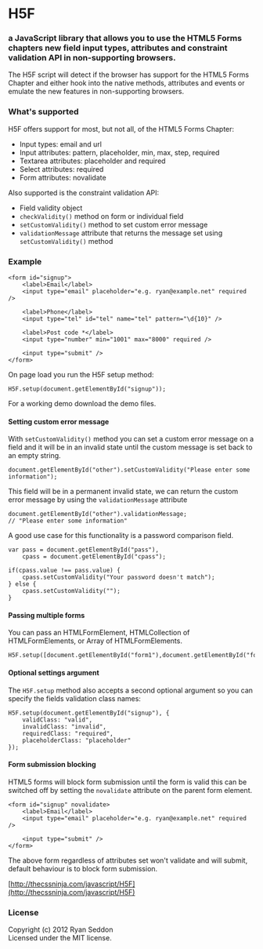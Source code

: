 H5F
===

### a JavaScript library that allows you to use the HTML5 Forms chapters new field input types, attributes and constraint validation API in non-supporting browsers.

The H5F script will detect if the browser has support for the HTML5 Forms Chapter and either hook into the native methods, attributes and events or emulate the new features in non-supporting browsers.

### What's supported

H5F offers support for most, but not all, of the HTML5 Forms Chapter:

* Input types: email and url
* Input attributes: pattern, placeholder, min, max, step, required
* Textarea attributes: placeholder and required
* Select attributes: required
* Form attributes: novalidate

Also supported is the constraint validation API:

* Field validity object
* `checkValidity()` method on form or individual field
* `setCustomValidity()` method to set custom error message
* `validationMessage` attribute that returns the message set using `setCustomValidity()` method

### Example

    <form id="signup">
        <label>Email</label>
        <input type="email" placeholder="e.g. ryan@example.net" required />
	
        <label>Phone</label> 
        <input type="tel" id="tel" name="tel" pattern="\d{10}" />
	
        <label>Post code *</label>
        <input type="number" min="1001" max="8000" required />
	
        <input type="submit" />
    </form>

On page load you run the H5F setup method:

	H5F.setup(document.getElementById("signup"));

For a working demo download the demo files.

#### Setting custom error message

With `setCustomValidity()` method you can set a custom error message on a field and it will be in an invalid state until the custom message is set back to an empty string.

	document.getElementById("other").setCustomValidity("Please enter some information");

This field will be in a permanent invalid state, we can return the custom error message by using the `validationMessage` attribute

	document.getElementById("other").validationMessage;
	// "Please enter some information"
	
A good use case for this functionality is a password comparison field.

	var pass = document.getElementById("pass"),
		cpass = document.getElementById("cpass");
		
	if(cpass.value !== pass.value) {
		cpass.setCustomValidity("Your password doesn't match");
	} else {
		cpass.setCustomValidity("");
	}

#### Passing multiple forms

You can pass an HTMLFormElement, HTMLCollection of HTMLFormElements, or Array of HTMLFormElements.

    H5F.setup([document.getElementById("form1"),document.getElementById("form2"),document.getElementById("form3")]);

#### Optional settings argument

The `H5F.setup` method also accepts a second optional argument so you can specify the fields validation class names:

    H5F.setup(document.getElementById("signup"), {
        validClass: "valid",
        invalidClass: "invalid",
        requiredClass: "required",
		placeholderClass: "placeholder"
    });
	
#### Form submission blocking

HTML5 forms will block form submission until the form is valid this can be switched off by setting the `novalidate` attribute on the parent form element.

    <form id="signup" novalidate>
        <label>Email</label>
        <input type="email" placeholder="e.g. ryan@example.net" required />
	
        <input type="submit" />
    </form>
	
The above form regardless of attributes set won't validate and will submit, default behaviour is to block form submission.
	
[http://thecssninja.com/javascript/H5F](http://thecssninja.com/javascript/H5F)

### License
Copyright (c) 2012 Ryan Seddon  
Licensed under the MIT license.
